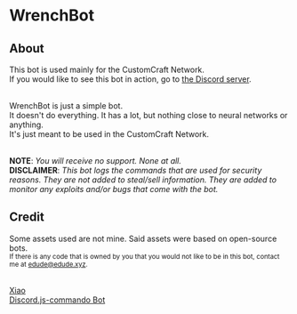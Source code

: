 # WrenchBot
## About
This bot is used mainly for the CustomCraft Network.<br/>
If you would like to see this bot in action, go to [the Discord server](https://discord.gg/sAxRWVb).<br/><br/>

WrenchBot is just a simple bot.<br/>
It doesn't do everything. It has a lot, but nothing close to neural networks or anything.<br/>
It's just meant to be used in the CustomCraft Network.<br/><br/>

**NOTE**: _You will receive no support. None at all._<br/>
**DISCLAIMER**: _This bot logs the commands that are used for security reasons. They are not added to steal/sell information. They are added to monitor any exploits and/or bugs that come with the bot._<br/>

## Credit
Some assets used are not mine. Said assets were based on open-source bots.<br/>
<sub>If there is any code that is owned by you that you would not like to be in this bot, contact me at edude@edude.xyz.</sub><br/><br/>

[Xiao](https://github.com/dragonfire535/xiao)<br/>
[Discord.js-commando Bot](https://github.com/WeebDev/Commando)
